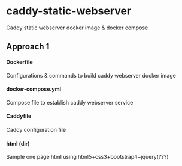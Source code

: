# caddy-static-webserver
Caddy static webserver docker image &amp; docker compose

## Approach 1

#### Dockerfile
Configurations & commands to build caddy webserver docker image

#### docker-compose.yml
Compose file to establish caddy webserver service

#### Caddyfile
Caddy configuration file

#### html (dir)
Sample one page html using html5+css3+bootstrap4+jquery(???)
